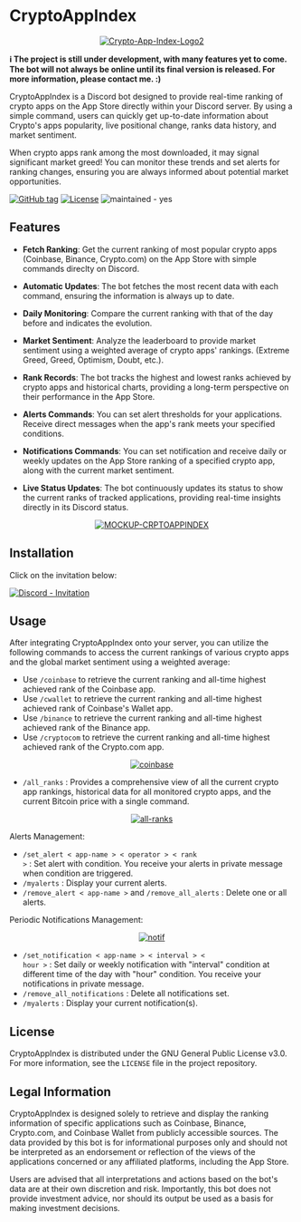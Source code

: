 # CryptoAppIndex

<p align="center">
<a href="https://imgbb.com/"><img src="https://i.ibb.co/4sLW3yM/Crypto-App-Index-Logo2.png" alt="Crypto-App-Index-Logo2" border="0"></a>
</p>

**ℹ The project is still under development, with many features yet to come. The bot will not always be online until its final version is released. For more information, please contact me. :)**

CryptoAppIndex is a Discord bot designed to provide real-time ranking of crypto apps on the App Store directly within your Discord server. 
By using a simple command, users can quickly get up-to-date information about Crypto's apps popularity, live positional change, ranks data history, and market sentiment.

When crypto apps rank among the most downloaded, it may signal significant market greed!
You can monitor these trends and set alerts for ranking changes, ensuring you are always informed about potential market opportunities.

<a href="https://github.com/SeedSnake/CryptoAppIndex/releases/"><img src="https://img.shields.io/github/tag/SeedSnake/CryptoAppIndex?include_prereleases=&sort=semver&color=blue" alt="GitHub tag"></a> <a href="#license"><img src="https://img.shields.io/badge/License-GNU-blue" alt="License"></a> <img src="https://img.shields.io/badge/maintained-yes-blue" alt="maintained - yes">


## Features

- **Fetch Ranking**: Get the current ranking of most popular crypto apps (Coinbase, Binance, Crypto.com) on the App Store with simple commands direclty on Discord.

- **Automatic Updates**: The bot fetches the most recent data with each command, ensuring the information is always up to date.

- **Daily Monitoring**: Compare the current ranking with that of the day before and indicates the evolution.

- **Market Sentiment**: Analyze the leaderboard to provide market sentiment using a weighted average of crypto apps' rankings. (Extreme Greed, Greed, Optimism, Doubt, etc.).
- **Rank Records**: The bot tracks the highest and lowest ranks achieved by crypto apps and historical charts, providing a long-term perspective on their performance in the App Store.

- **Alerts Commands**: You can set alert thresholds for your applications. Receive direct messages when the app's rank meets your specified conditions.

- **Notifications Commands**: You can set notification and receive daily or weekly updates on the App Store ranking of a specified crypto app, along with the current market sentiment.

- **Live Status Updates**: The bot continuously updates its status to show the current ranks of tracked applications, providing real-time insights directly in its Discord status.

<p align="center">
<a href="https://ibb.co/0qRTQnp"><img src="https://i.ibb.co/gyLN6rb/MOCKUP-CRPTOAPPINDEX.png" alt="MOCKUP-CRPTOAPPINDEX" border="0"></a>
</p>

## Installation

Click on the invitation below:

<a href="https://discord.com/oauth2/authorize?client_id=1217919790593872015"><img src="https://img.shields.io/badge/Discord-Invitation-7289DA?style=for-the-badge&logo=discord&logoColor=white" alt="Discord - Invitation"></a>

## Usage

After integrating CryptoAppIndex onto your server, you can utilize the following commands to access the current rankings of various crypto apps and the global market sentiment using a weighted average:

- Use <code>/coinbase</code> to retrieve the current ranking and all-time highest achieved rank of the Coinbase app.
- Use <code>/cwallet</code> to retrieve the current ranking and all-time highest achieved rank of Coinbase's Wallet app.
- Use <code>/binance</code> to retrieve the current ranking and all-time highest achieved rank of the Binance app.
- Use <code>/cryptocom</code> to retrieve the current ranking and all-time highest achieved rank of the Crypto.com app.

<p align="center">  <a href="https://ibb.co/HhYydW8"><img src="https://i.ibb.co/9Z20tF5/coinbase.png" alt="coinbase" border="0"></a></p>

- <code>/all_ranks</code> : Provides a comprehensive view of all the current crypto app rankings, historical data for all monitored crypto apps, and the current Bitcoin price with a single command.

<p align="center"><a href="https://ibb.co/Xjf1v1s"><img src="https://i.ibb.co/TYD6F68/all-ranks.png" alt="all-ranks" border="0"></a></p>

Alerts Management: 

- <code>/set_alert < app-name > < operator > < rank ></code> : Set alert with condition. You receive your alerts in private message when condition are triggered.
- <code>/myalerts</code> : Display your current alerts.
- <code>/remove_alert < app-name ></code> and <code>/remove_all_alerts</code> : Delete one or all alerts.

Periodic Notifications Management: 

<p align="center"><a href="https://ibb.co/090vbt2"><img src="https://i.ibb.co/DMBT2pW/notif.png" alt="notif" border="0"></a></p>

- <code>/set_notification < app-name > < interval > < hour ></code> : Set daily or weekly notification with "interval" condition at different time of the day with "hour" condition. You receive your notifications in private message.
- <code>/remove_all_notifications</code> : Delete all notifications set.
- <code>/myalerts</code> : Display your current notification(s).

## License

CryptoAppIndex is distributed under the GNU General Public License v3.0. For more information, see the `LICENSE` file in the project repository.

## Legal Information

CryptoAppIndex is designed solely to retrieve and display the ranking information of specific applications such as Coinbase, Binance, Crypto.com, and Coinbase Wallet from publicly accessible sources. The data provided by this bot is for informational purposes only and should not be interpreted as an endorsement or reflection of the views of the applications concerned or any affiliated platforms, including the App Store. 

Users are advised that all interpretations and actions based on the bot's data are at their own discretion and risk. Importantly, this bot does not provide investment advice, nor should its output be used as a basis for making investment decisions.
